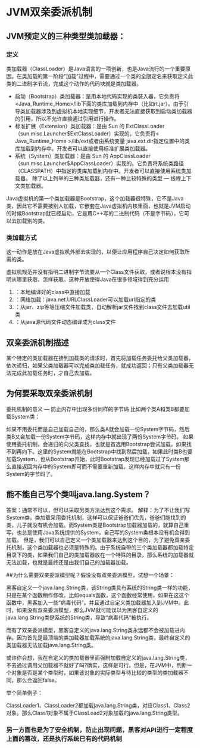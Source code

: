 #  JVM双亲委派机制
## JVM预定义的三种类型类加载器：

### 定义
类加载器（ClassLoader）是Java语言的一项创新，也是Java流行的一个重要原因。在类加载的第一阶段“加载”过程中，需要通过一个类的全限定名来获取定义此类的二进制字节流，完成这个动作的代码块就是类加载器。

- 启动（Bootstrap）类加载器：是用本地代码实现的类装入器，它负责将 <Java_Runtime_Home>/lib下面的类库加载到内存中（比如rt.jar）。由于引导类加载器涉及到虚拟机本地实现细节，开发者无法直接获取到启动类加载器的引用，所以不允许直接通过引用进行操作。
- 标准扩展（Extension）类加载器：是由 Sun 的 ExtClassLoader（sun.misc.Launcher$ExtClassLoader）实现的。它负责将< Java_Runtime_Home >/lib/ext或者由系统变量 java.ext.dir指定位置中的类库加载到内存中。开发者可以直接使用标准扩展类加载器。
- 系统（System）类加载器：是由 Sun 的 AppClassLoader（sun.misc.Launcher$AppClassLoader）实现的。它负责将系统类路径（CLASSPATH）中指定的类库加载到内存中。开发者可以直接使用系统类加载器。
除了以上列举的三种类加载器，还有一种比较特殊的类型 — 线程上下文类加载器。

Java虚拟机的第一个类加载器是Bootstrap，这个加载器很特殊，它不是Java类，因此它不需要被别人加载，它嵌套在Java虚拟机内核里面，也就是JVM启动的时候Bootstrap就已经启动，它是用C++写的二进制代码（不是字节码），它可以去加载别的类。

### 类加载方式
这一动作是放在Java虚拟机外部去实现的，以便让应用程序自己决定如何获取所需的类。

虚拟机规范并没有指明二进制字节流要从一个Class文件获取，或者说根本没有指明从哪里获取、怎样获取。这种开放使得Java在很多领域得到充分运用
1. ：本地编译好的class中直接加载
2. ：网络加载：java.net.URLClassLoader可以加载url指定的类
3. ：从jar、zip等等压缩文件加载类，自动解析jar文件找到class文件去加载util类
4. ：从java源代码文件动态编译成为class文件

## 双亲委派机制描述 
某个特定的类加载器在接到加载类的请求时，首先将加载任务委托给父类加载器，依次递归，如果父类加载器可以完成类加载任务，就成功返回；只有父类加载器无法完成此加载任务时，才自己去加载。

## 为何要采取双亲委派机制
委托机制的意义 — 防止内存中出现多份同样的字节码 
比如两个类A和类B都要加载System类：

如果不用委托而是自己加载自己的，那么类A就会加载一份System字节码，然后类B又会加载一份System字节码，这样内存中就出现了两份System字节码。
如果使用委托机制，会递归的向父类查找，也就是首选用Bootstrap尝试加载，如果找不到再向下。这里的System就能在Bootstrap中找到然后加载，如果此时类B也要加载System，也从Bootstrap开始，此时Bootstrap发现已经加载过了System那么直接返回内存中的System即可而不需要重新加载，这样内存中就只有一份System的字节码了。

## 能不能自己写个类叫java.lang.System？

答案：通常不可以，但可以采取另类方法达到这个需求。 
解释：为了不让我们写System类，类加载采用委托机制，这样可以保证爸爸们优先，爸爸们能找到的类，儿子就没有机会加载。而System类是Bootstrap加载器加载的，就算自己重写，也总是使用Java系统提供的System，自己写的System类根本没有机会得到加载。
但是，我们可以自己定义一个类加载器来达到这个目的，为了避免双亲委托机制，这个类加载器也必须是特殊的。由于系统自带的三个类加载器都加载特定目录下的类，如果我们自己的类加载器放在一个特殊的目录，那么系统的加载器就无法加载，也就是最终还是由我们自己的加载器加载。

##为什么需要双亲委派模型呢？假设没有双亲委派模型，试想一个场景：

黑客自定义一个java.lang.String类，该String类具有系统的String类一样的功能，只是在某个函数稍作修改。比如equals函数，这个函数经常使用，如果在这这个函数中，黑客加入一些“病毒代码”。并且通过自定义类加载器加入到JVM中。此时，如果没有双亲委派模型，那么JVM就可能误以为黑客自定义的java.lang.String类是系统的String类，导致“病毒代码”被执行。

而有了双亲委派模型，黑客自定义的java.lang.String类永远都不会被加载进内存。因为首先是最顶端的类加载器加载系统的java.lang.String类，最终自定义的类加载器无法加载java.lang.String类。

或许你会想，我在自定义的类加载器里面强制加载自定义的java.lang.String类，不去通过调用父加载器不就好了吗?确实，这样是可行。但是，在JVM中，判断一个对象是否是某个类型时，如果该对象的实际类型与待比较的类型的类加载器不同，那么会返回false。

举个简单例子：

ClassLoader1、ClassLoader2都加载java.lang.String类，对应Class1、Class2对象。那么Class1对象不属于ClassLoad2对象加载的java.lang.String类型。
### 另一方面也是为了安全机制，防止出现问题，黑客对API进行一定程度上面的篡改，还是执行系统已有的代码机制
